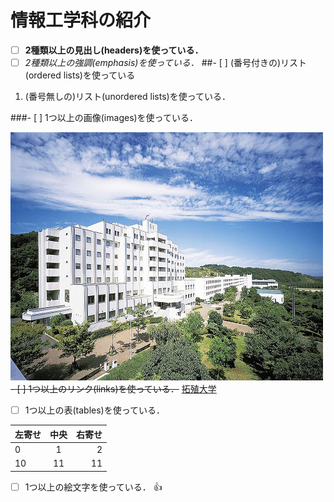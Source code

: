# 情報工学科の紹介
<!-- Markdown記法を使って学科の紹介ページを作る -->

<!-- この部分より上に記述を追加して下のチェックボックスで確認する -->
- [ ] **2種類以上の見出し(headers)を使っている．**
- [ ] *2種類以上の強調(emphasis)を使っている．*
##- [ ] (番号付きの)リスト(ordered lists)を使っている

1.  (番号無しの)リスト(unordered lists)を使っている．

###- [ ] 1つ以上の画像(images)を使っている．

![Takushoku University](hachioji.jpg)
~~- [ ] 1つ以上のリンク(links)を使っている．~~
[拓殖大学](http://www.takushoku-u.ac.jp "Takushoku University")
- [ ] 1つ以上の表(tables)を使っている．

|左寄せ|中央|右寄せ|
|:---|:---:|---:|
| 0 | 1 | 2 |
| 10 | 11 | 11 |

- [ ] 1つ以上の絵文字を使っている．
:+1:
